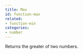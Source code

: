 ```yaml
---
title: Max
id: function-max
related:
- function-min
categories:
- number
---
```


Returns the greater of two numbers.
